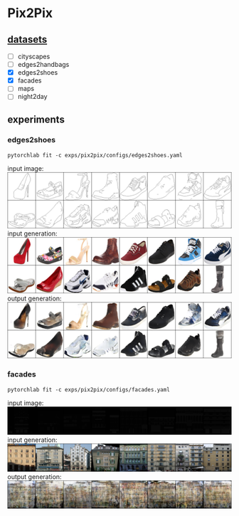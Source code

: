 # Pix2Pix
## [datasets](https://efrosgans.eecs.berkeley.edu/pix2pix/datasets/)
- [ ] cityscapes
- [ ] edges2handbags 
- [x] edges2shoes 
- [x] facades
- [ ] maps 
- [ ] night2day	 
## experiments
### edges2shoes
```shell
pytorchlab fit -c exps/pix2pix/configs/edges2shoes.yaml
```
input image:
![alt text](images/edges2shoes/input_image.png)
input generation:
![alt text](images/edges2shoes/input_generation.png)
output generation:
![alt text](images/edges2shoes/output_generation.png)
### facades
```shell
pytorchlab fit -c exps/pix2pix/configs/facades.yaml
```
input image:
![alt text](images/facades/input_image.png)
input generation:
![alt text](images/facades/input_generation.png)
output generation:
![alt text](images/facades/output_generation.png)
